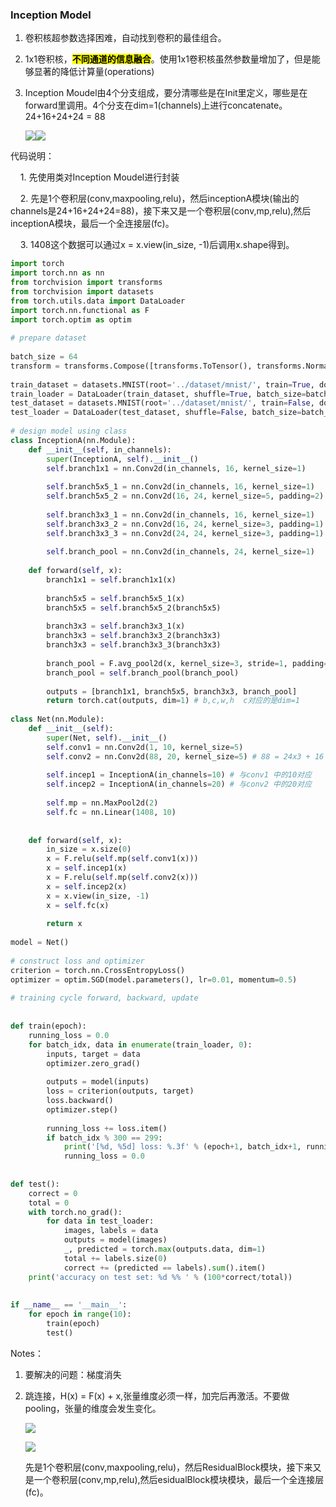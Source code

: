 ### Inception Model

1. 卷积核超参数选择困难，自动找到卷积的最佳组合。

2. 1x1卷积核，**<mark>不同通道的信息融合</mark>**。使用1x1卷积核虽然参数量增加了，但是能够显著的降低计算量(operations)

3. Inception Moudel由4个分支组成，要分清哪些是在Init里定义，哪些是在forward里调用。4个分支在dim=1(channels)上进行concatenate。24+16+24+24 = 88
   
   ![](https://img-blog.csdnimg.cn/20201114173159892.png?x-oss-process=image/watermark,type_ZmFuZ3poZW5naGVpdGk,shadow_10,text_aHR0cHM6Ly9ibG9nLmNzZG4ubmV0L2JpdDQ1Mg==,size_16,color_FFFFFF,t_70)![](https://img-blog.csdnimg.cn/20210109094234494.png?x-oss-process=image/watermark,type_ZmFuZ3poZW5naGVpdGk,shadow_10,text_aHR0cHM6Ly9ibG9nLmNzZG4ubmV0L2JpdDQ1Mg==,size_16,color_FFFFFF,t_70)

代码说明：

    1.  先使用类对Inception Moudel进行封装

    2. 先是1个卷积层(conv,maxpooling,relu)，然后inceptionA模块(输出的channels是24+16+24+24=88)，接下来又是一个卷积层(conv,mp,relu),然后inceptionA模块，最后一个全连接层(fc)。

    3. 1408这个数据可以通过x = x.view(in_size, -1)后调用x.shape得到。

```python
import torch
import torch.nn as nn
from torchvision import transforms
from torchvision import datasets
from torch.utils.data import DataLoader
import torch.nn.functional as F
import torch.optim as optim
 
# prepare dataset
 
batch_size = 64
transform = transforms.Compose([transforms.ToTensor(), transforms.Normalize((0.1307,), (0.3081,))]) # 归一化,均值和方差
 
train_dataset = datasets.MNIST(root='../dataset/mnist/', train=True, download=True, transform=transform)
train_loader = DataLoader(train_dataset, shuffle=True, batch_size=batch_size)
test_dataset = datasets.MNIST(root='../dataset/mnist/', train=False, download=True, transform=transform)
test_loader = DataLoader(test_dataset, shuffle=False, batch_size=batch_size)
 
# design model using class
class InceptionA(nn.Module):
    def __init__(self, in_channels):
        super(InceptionA, self).__init__()
        self.branch1x1 = nn.Conv2d(in_channels, 16, kernel_size=1)
 
        self.branch5x5_1 = nn.Conv2d(in_channels, 16, kernel_size=1)
        self.branch5x5_2 = nn.Conv2d(16, 24, kernel_size=5, padding=2)
 
        self.branch3x3_1 = nn.Conv2d(in_channels, 16, kernel_size=1)
        self.branch3x3_2 = nn.Conv2d(16, 24, kernel_size=3, padding=1)
        self.branch3x3_3 = nn.Conv2d(24, 24, kernel_size=3, padding=1)
 
        self.branch_pool = nn.Conv2d(in_channels, 24, kernel_size=1)
 
    def forward(self, x):
        branch1x1 = self.branch1x1(x)
 
        branch5x5 = self.branch5x5_1(x)
        branch5x5 = self.branch5x5_2(branch5x5)
 
        branch3x3 = self.branch3x3_1(x)
        branch3x3 = self.branch3x3_2(branch3x3)
        branch3x3 = self.branch3x3_3(branch3x3)
 
        branch_pool = F.avg_pool2d(x, kernel_size=3, stride=1, padding=1)
        branch_pool = self.branch_pool(branch_pool)
 
        outputs = [branch1x1, branch5x5, branch3x3, branch_pool]
        return torch.cat(outputs, dim=1) # b,c,w,h  c对应的是dim=1
 
class Net(nn.Module):
    def __init__(self):
        super(Net, self).__init__()
        self.conv1 = nn.Conv2d(1, 10, kernel_size=5)
        self.conv2 = nn.Conv2d(88, 20, kernel_size=5) # 88 = 24x3 + 16
 
        self.incep1 = InceptionA(in_channels=10) # 与conv1 中的10对应
        self.incep2 = InceptionA(in_channels=20) # 与conv2 中的20对应
 
        self.mp = nn.MaxPool2d(2)
        self.fc = nn.Linear(1408, 10) 
 
 
    def forward(self, x):
        in_size = x.size(0)
        x = F.relu(self.mp(self.conv1(x)))
        x = self.incep1(x)
        x = F.relu(self.mp(self.conv2(x)))
        x = self.incep2(x)
        x = x.view(in_size, -1)
        x = self.fc(x)
 
        return x
 
model = Net()
 
# construct loss and optimizer
criterion = torch.nn.CrossEntropyLoss()
optimizer = optim.SGD(model.parameters(), lr=0.01, momentum=0.5)
 
# training cycle forward, backward, update
 
 
def train(epoch):
    running_loss = 0.0
    for batch_idx, data in enumerate(train_loader, 0):
        inputs, target = data
        optimizer.zero_grad()
 
        outputs = model(inputs)
        loss = criterion(outputs, target)
        loss.backward()
        optimizer.step()
 
        running_loss += loss.item()
        if batch_idx % 300 == 299:
            print('[%d, %5d] loss: %.3f' % (epoch+1, batch_idx+1, running_loss/300))
            running_loss = 0.0
 
 
def test():
    correct = 0
    total = 0
    with torch.no_grad():
        for data in test_loader:
            images, labels = data
            outputs = model(images)
            _, predicted = torch.max(outputs.data, dim=1)
            total += labels.size(0)
            correct += (predicted == labels).sum().item()
    print('accuracy on test set: %d %% ' % (100*correct/total))
 
 
if __name__ == '__main__':
    for epoch in range(10):
        train(epoch)
        test()
```

Notes：

1. 要解决的问题：梯度消失

2. 跳连接，H(x) = F(x) + x,张量维度必须一样，加完后再激活。不要做pooling，张量的维度会发生变化。
   
   ![](https://img-blog.csdnimg.cn/20201114182336225.png?x-oss-process=image/watermark,type_ZmFuZ3poZW5naGVpdGk,shadow_10,text_aHR0cHM6Ly9ibG9nLmNzZG4ubmV0L2JpdDQ1Mg==,size_16,color_FFFFFF,t_70)
   
   ![](https://img-blog.csdnimg.cn/20210109122742901.png?x-oss-process=image/watermark,type_ZmFuZ3poZW5naGVpdGk,shadow_10,text_aHR0cHM6Ly9ibG9nLmNzZG4ubmV0L2JpdDQ1Mg==,size_16,color_FFFFFF,t_70)
   
   先是1个卷积层(conv,maxpooling,relu)，然后ResidualBlock模块，接下来又是一个卷积层(conv,mp,relu),然后esidualBlock模块模块，最后一个全连接层(fc)。
